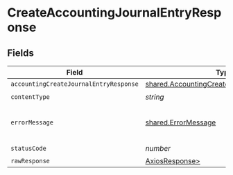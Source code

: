 # CreateAccountingJournalEntryResponse


## Fields

| Field                                                                                                      | Type                                                                                                       | Required                                                                                                   | Description                                                                                                |
| ---------------------------------------------------------------------------------------------------------- | ---------------------------------------------------------------------------------------------------------- | ---------------------------------------------------------------------------------------------------------- | ---------------------------------------------------------------------------------------------------------- |
| `accountingCreateJournalEntryResponse`                                                                     | [shared.AccountingCreateJournalEntryResponse](../../models/shared/accountingcreatejournalentryresponse.md) | :heavy_minus_sign:                                                                                         | Success                                                                                                    |
| `contentType`                                                                                              | *string*                                                                                                   | :heavy_check_mark:                                                                                         | N/A                                                                                                        |
| `errorMessage`                                                                                             | [shared.ErrorMessage](../../models/shared/errormessage.md)                                                 | :heavy_minus_sign:                                                                                         | The request made is not valid.                                                                             |
| `statusCode`                                                                                               | *number*                                                                                                   | :heavy_check_mark:                                                                                         | N/A                                                                                                        |
| `rawResponse`                                                                                              | [AxiosResponse>](https://axios-http.com/docs/res_schema)                                                   | :heavy_minus_sign:                                                                                         | N/A                                                                                                        |